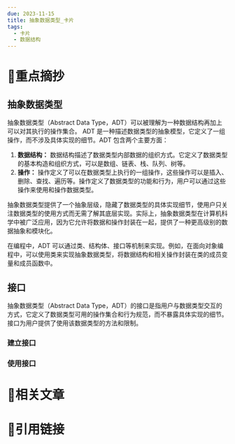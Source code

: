 ```yaml
---
due: 2023-11-15
title: 抽象数据类型_卡片
tags:
  - 卡片
  - 数据结构
---
```

# 🍎重点摘抄

## 抽象数据类型
抽象数据类型（Abstract Data Type，ADT）可以被理解为一种数据结构再加上可以对其执行的操作集合。
ADT 是一种描述数据类型的抽象模型，它定义了一组操作，而不涉及具体实现的细节。ADT 包含两个主要方面：
1. **数据结构：** 数据结构描述了数据类型内部数据的组织方式。它定义了数据类型的基本构造和组织方式，可以是数组、链表、栈、队列、树等。
2. **操作：** 操作定义了可以在数据类型上执行的一组操作，这些操作可以是插入、删除、查找、遍历等。操作定义了数据类型的功能和行为，用户可以通过这些操作来使用和操作数据类型。

抽象数据类型提供了一个抽象层级，隐藏了数据类型的具体实现细节，使用户只关注数据类型的使用方式而无需了解其底层实现。实际上，抽象数据类型在计算机科学中被广泛应用，因为它允许将数据和操作封装在一起，提供了一种更高级别的数据抽象和模块化。

在编程中，ADT 可以通过类、结构体、接口等机制来实现。例如，在面向对象编程中，可以使用类来实现抽象数据类型，将数据结构和相关操作封装在类的成员变量和成员函数中。

## 接口
抽象数据类型（Abstract Data Type，ADT）的接口是指用户与数据类型交互的方式，它定义了数据类型可用的操作集合和行为规范，而不暴露具体实现的细节。接口为用户提供了使用该数据类型的方法和限制。
### 建立接口

### 使用接口
# 📒相关文章




# 🍏引用链接

